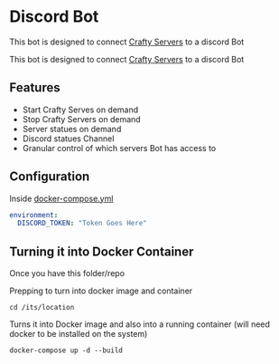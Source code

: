 # Discord Bot

This bot is designed to connect [Crafty Servers](https://craftycontrol.com) to a discord Bot

This bot is designed to connect <a href="https://craftycontrol.com" target="_blank">Crafty Servers</a> to a discord Bot


## Features  

- Start Crafty Serves on demand
- Stop Crafty Servers on demand
- Server statues on demand
- Discord statues Channel
- Granular control of which servers Bot has access to



## Configuration

Inside [docker-compose.yml](docker-compose.yml) 

```yml
environment:
  DISCORD_TOKEN: "Token Goes Here"
```



## Turning it into Docker Container

Once you have this folder/repo

Prepping to turn into docker image and container

```
cd /its/location
```

Turns it into Docker image and also into a running container (will need docker to be installed on the system)
```
docker-compose up -d --build
```


